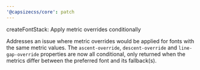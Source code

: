 ```yaml
---
'@capsizecss/core': patch
---
```


createFontStack: Apply metric overrides conditionally

Addresses an issue where metric overrides would be applied for fonts with the same metric values.
The `ascent-override`, `descent-override` and `line-gap-override` properties are now all conditional, only returned when the metrics differ between the preferred font and its fallback(s).